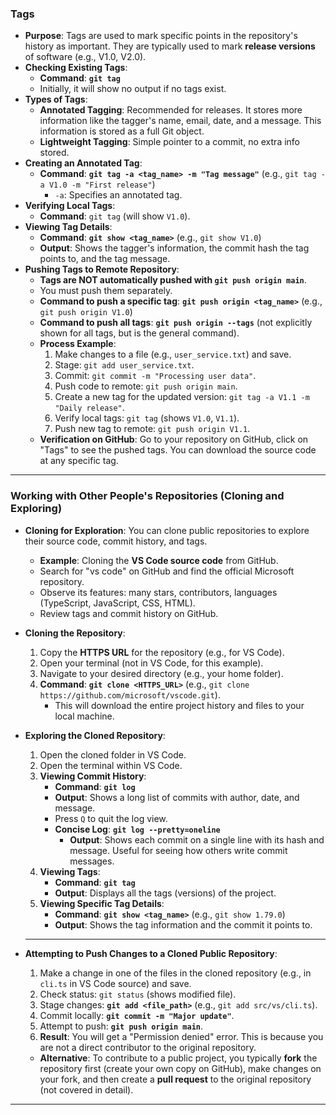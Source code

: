 ### Tags

*   **Purpose**: Tags are used to mark specific points in the repository's history as important. They are typically used to mark **release versions** of software (e.g., V1.0, V2.0).
*   **Checking Existing Tags**:
    *   **Command**: **`git tag`**
    *   Initially, it will show no output if no tags exist.
*   **Types of Tags**:
    *   **Annotated Tagging**: Recommended for releases. It stores more information like the tagger's name, email, date, and a message. This information is stored as a full Git object.
    *   **Lightweight Tagging**: Simple pointer to a commit, no extra info stored.
*   **Creating an Annotated Tag**:
    *   **Command**: **`git tag -a <tag_name> -m "Tag message"`** (e.g., `git tag -a V1.0 -m "First release"`)
        *   `-a`: Specifies an annotated tag.
*   **Verifying Local Tags**:
    *   **Command**: `git tag` (will show `V1.0`).
*   **Viewing Tag Details**:
    *   **Command**: **`git show <tag_name>`** (e.g., `git show V1.0`)
    *   **Output**: Shows the tagger's information, the commit hash the tag points to, and the tag message.
*   **Pushing Tags to Remote Repository**:
    *   **Tags are NOT automatically pushed with `git push origin main`**.
    *   You must push them separately.
    *   **Command to push a specific tag**: **`git push origin <tag_name>`** (e.g., `git push origin V1.0`)
    *   **Command to push all tags**: **`git push origin --tags`** (not explicitly shown for all tags, but is the general command).
    *   **Process Example**:
        1.  Make changes to a file (e.g., `user_service.txt`) and save.
        2.  Stage: `git add user_service.txt`.
        3.  Commit: `git commit -m "Processing user data"`.
        4.  Push code to remote: `git push origin main`.
        5.  Create a new tag for the updated version: `git tag -a V1.1 -m "Daily release"`.
        6.  Verify local tags: `git tag` (shows `V1.0`, `V1.1`).
        7.  Push new tag to remote: `git push origin V1.1`.
    *   **Verification on GitHub**: Go to your repository on GitHub, click on "Tags" to see the pushed tags. You can download the source code at any specific tag.
---  

### Working with Other People's Repositories (Cloning and Exploring)

*   **Cloning for Exploration**: You can clone public repositories to explore their source code, commit history, and tags.
    *   **Example**: Cloning the **VS Code source code** from GitHub.
    *   Search for "vs code" on GitHub and find the official Microsoft repository.
    *   Observe its features: many stars, contributors, languages (TypeScript, JavaScript, CSS, HTML).
    *   Review tags and commit history on GitHub.
      
*   **Cloning the Repository**:
    1.  Copy the **HTTPS URL** for the repository (e.g., for VS Code).
    2.  Open your terminal (not in VS Code, for this example).
    3.  Navigate to your desired directory (e.g., your home folder).
    4.  **Command**: **`git clone <HTTPS_URL>`** (e.g., `git clone https://github.com/microsoft/vscode.git`).
        *   This will download the entire project history and files to your local machine.
          
*   **Exploring the Cloned Repository**:
    1.  Open the cloned folder in VS Code.
    2.  Open the terminal within VS Code.
    3.  **Viewing Commit History**:
        *   **Command**: **`git log`**
        *   **Output**: Shows a long list of commits with author, date, and message.
        *   Press `Q` to quit the log view.
        *   **Concise Log**: **`git log --pretty=oneline`**
            *   **Output**: Shows each commit on a single line with its hash and message. Useful for seeing how others write commit messages.      
    4.  **Viewing Tags**:
        *   **Command**: **`git tag`**
        *   **Output**: Displays all the tags (versions) of the project.
    5.  **Viewing Specific Tag Details**:
        *   **Command**: **`git show <tag_name>`** (e.g., `git show 1.79.0`)
        *   **Output**: Shows the tag information and the commit it points to.
      
      ---
    
*   **Attempting to Push Changes to a Cloned Public Repository**:
    1.  Make a change in one of the files in the cloned repository (e.g., in `cli.ts` in VS Code source) and save.
    2.  Check status: `git status` (shows modified file).
    3.  Stage changes: **`git add <file_path>`** (e.g., `git add src/vs/cli.ts`).
    4.  Commit locally: **`git commit -m "Major update"`**.
    5.  Attempt to push: **`git push origin main`**.
    6.  **Result**: You will get a "Permission denied" error. This is because you are not a direct contributor to the original repository.
    *   **Alternative**: To contribute to a public project, you typically **fork** the repository first (create your own copy on GitHub), make changes on your fork, and then create a **pull request** to the original repository (not covered in detail).
---  
